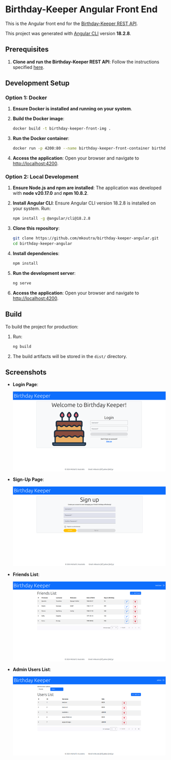# Birthday-Keeper Angular Front End

This is the Angular front end for the [Birthday-Keeper REST API](https://github.com/mkoutra/birthday-keeper).

This project was generated with [Angular CLI](https://github.com/angular/angular-cli) version **18.2.8**.

## Prerequisites

1. **Clone and run the Birthday-Keeper REST API**: Follow the instructions specified [here](https://github.com/mkoutra/birthday-keeper).

## Development Setup

### Option 1: Docker

1. **Ensure Docker is installed and running on your system**.

2. **Build the Docker image**:
   ```bash
   docker build -t birthday-keeper-front-img .
   ```
3. **Run the Docker container**:
   ```bash
   docker run -p 4200:80 --name birthday-keeper-front-container birthday-keeper-front-img
   ```
4. **Access the application**:
   Open your browser and navigate to [http://localhost:4200](http://localhost:4200).


### Option 2: Local Development

1. **Ensure Node.js and npm are installed**: The application was developed with **node v20.17.0** and **npm 10.8.2**.

2. **Install Angular CLI**: Ensure Angular CLI version 18.2.8 is installed on your system. Run:
   ```bash
   npm install -g @angular/cli@18.2.8
   ```

3. **Clone this repository**:
   ```bash
   git clone https://github.com/mkoutra/birthday-keeper-angular.git
   cd birthday-keeper-angular
   ```
4. **Install dependencies**:
   ```bash
   npm install
   ```
5. **Run the development server**:
   ```bash
   ng serve
   ```
6. **Access the application**:
   Open your browser and navigate to [http://localhost:4200](http://localhost:4200).

## Build

To build the project for production:

1. Run:
   ```bash
   ng build
   ```
2. The build artifacts will be stored in the `dist/` directory.

## Screenshots

- **Login Page**:

  ![Login Page](screenshots/login.png)

- **Sign-Up Page**:

  ![Sign up Page](screenshots/sign_up.png)

- **Friends List**:

  ![Friends List](screenshots/friends_list.png)

- **Admin Users List**:

  ![Admin Users List](screenshots/admin_users_list.png)
